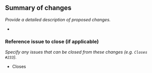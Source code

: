 ## Summary of changes

_Provide a detailed description of proposed changes._

-

### Reference issue to close (if applicable)

_Specify any issues that can be closed from these changes (e.g. `Closes #233`)._

- Closes
